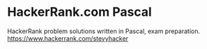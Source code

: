 # HackerRank.com Pascal
HackerRank problem solutions written in Pascal, exam preparation.
https://www.hackerrank.com/stevyhacker